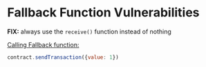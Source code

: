 # Fallback Function Vulnerabilities

**FIX:** always use the `receive()` function instead of nothing



<u>Calling Fallback function:</u>

```javascript
contract.sendTransaction({value: 1})
```

